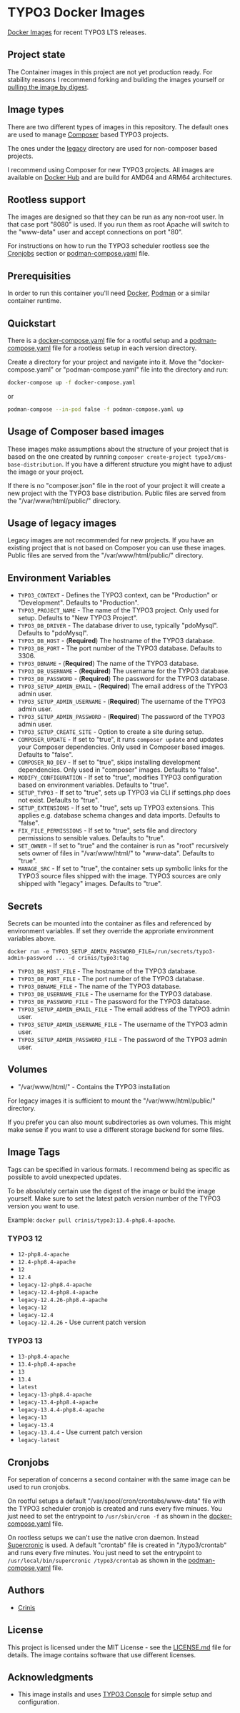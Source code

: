 # TYPO3 Docker Images

[Docker Images](https://hub.docker.com/r/crinis/typo3) for recent TYPO3 LTS releases.

## Project state

The Container images in this project are not yet production ready. For stability reasons I recommend forking and building the images yourself or [pulling the image by digest](https://docs.docker.com/reference/cli/docker/image/pull/#pull-an-image-from-docker-hub).

## Image types

There are two different types of images in this repository. The default ones are used to manage [Composer](https://getcomposer.org/) based TYPO3 projects. 

The ones under the [legacy](legacy) directory are used for non-composer based projects.

I recommend using Composer for new TYPO3 projects. All images are available on [Docker Hub](https://hub.docker.com/r/crinis/typo3) and are build for AMD64 and ARM64 architectures.

## Rootless support

The images are designed so that they can be run as any non-root user. In that case port "8080" is used. If you run them as root Apache will switch to the "www-data" user and accept connections on port "80". 

For instructions on how to run the TYPO3 scheduler rootless see the [Cronjobs](#cronjobs) section or [podman-compose.yaml](13.4/podman-compose.yaml) file.

## Prerequisities

In order to run this container you'll need [Docker](https://docs.docker.com/get-started/), [Podman](https://podman.io/getting-started/installation) or a similar container runtime.

## Quickstart

There is a [docker-compose.yaml](13.4/docker-compose.yaml) file for a rootful setup and a [podman-compose.yaml](13.4/podman-compose.yaml) file for a rootless setup in each version directory.

Create a directory for your project and navigate into it. Move the "docker-compose.yaml" or "podman-compose.yaml" file into the directory and run:

```bash
docker-compose up -f docker-compose.yaml
```

or

```bash
podman-compose --in-pod false -f podman-compose.yaml up
```

## Usage of Composer based images

These images make assumptions about the structure of your project that is based on the one created by running `composer create-project typo3/cms-base-distribution`. If you have a different structure you might have to adjust the image or your project.

If there is no "composer.json" file in the root of your project it will create a new project with the TYPO3 base distribution. Public files are served from the "/var/www/html/public/" directory.

## Usage of legacy images

Legacy images are not recommended for new projects. If you have an existing project that is not based on Composer you can use these images. Public files are served from the "/var/www/html/public/" directory.

## Environment Variables

- `TYPO3_CONTEXT` - Defines the TYPO3 context, can be "Production" or "Development". Defaults to "Production".
- `TYPO3_PROJECT_NAME` - The name of the TYPO3 project. Only used for setup. Defaults to "New TYPO3 Project".
- `TYPO3_DB_DRIVER` - The database driver to use, typically "pdoMysql". Defaults to "pdoMysql".
- `TYPO3_DB_HOST` - (**Required**) The hostname of the TYPO3 database.
- `TYPO3_DB_PORT` - The port number of the TYPO3 database. Defaults to 3306.
- `TYPO3_DBNAME` - (**Required**) The name of the TYPO3 database.
- `TYPO3_DB_USERNAME` - (**Required**) The username for the TYPO3 database.
- `TYPO3_DB_PASSWORD` - (**Required**) The password for the TYPO3 database.
- `TYPO3_SETUP_ADMIN_EMAIL` - (**Required**) The email address of the TYPO3 admin user.
- `TYPO3_SETUP_ADMIN_USERNAME` - (**Required**) The username of the TYPO3 admin user.
- `TYPO3_SETUP_ADMIN_PASSWORD` - (**Required**) The password of the TYPO3 admin user.
- `TYPO3_SETUP_CREATE_SITE` - Option to create a site during setup.
- `COMPOSER_UPDATE` - If set to "true", it runs `composer update` and updates your Composer dependencies. Only used in Composer based images. Defaults to "false".
- `COMPOSER_NO_DEV` - If set to "true", skips installing development dependencies. Only used in "composer" images. Defaults to "false".
- `MODIFY_CONFIGURATION` - If set to "true", modifies TYPO3 configuration based on environment variables. Defaults to "true".
- `SETUP_TYPO3` - If set to "true", sets up TYPO3 via CLI if settings.php does not exist. Defaults to "true".
- `SETUP_EXTENSIONS` - If set to "true", sets up TYPO3 extensions. This applies e.g. database schema changes and data imports. Defaults to "false".
- `FIX_FILE_PERMISSIONS` - If set to "true", sets file and directory permissions to sensible values. Defaults to "true".
- `SET_OWNER` - If set to "true" and the container is run as "root" recursively sets owner of files in "/var/www/html/" to "www-data". Defaults to "true".
- `MANAGE_SRC` - If set to "true", the container sets up symbolic links for the TYPO3 source files shipped with the image. TYPO3 sources are only shipped with "legacy" images. Defaults to "true".

## Secrets

Secrets can be mounted into the container as files and referenced by environment variables. If set they override the approriate environment variables above.

```
docker run -e TYPO3_SETUP_ADMIN_PASSWORD_FILE=/run/secrets/typo3-admin-password ... -d crinis/typo3:tag
```

- `TYPO3_DB_HOST_FILE` - The hostname of the TYPO3 database.
- `TYPO3_DB_PORT_FILE` - The port number of the TYPO3 database.
- `TYPO3_DBNAME_FILE` - The name of the TYPO3 database.
- `TYPO3_DB_USERNAME_FILE` - The username for the TYPO3 database.
- `TYPO3_DB_PASSWORD_FILE` - The password for the TYPO3 database.
- `TYPO3_SETUP_ADMIN_EMAIL_FILE` - The email address of the TYPO3 admin user.
- `TYPO3_SETUP_ADMIN_USERNAME_FILE` - The username of the TYPO3 admin user.
- `TYPO3_SETUP_ADMIN_PASSWORD_FILE` - The password of the TYPO3 admin user.

## Volumes

- "/var/www/html/" - Contains the TYPO3 installation

For legacy images it is sufficient to mount the "/var/www/html/public/" directory.

If you prefer you can also mount subdirectories as own volumes. This might make sense if you want to use a different storage backend for some files.

## Image Tags

Tags can be specified in various formats. I recommend being as specific as possible to avoid unexpected updates.

To be absolutely certain use the digest of the image or build the image yourself. Make sure to set the latest patch version number of the TYPO3 version you want to use.

Example: `docker pull crinis/typo3:13.4-php8.4-apache`.

### TYPO3 12

- `12-php8.4-apache`
- `12.4-php8.4-apache`
- `12`
- `12.4`
- `legacy-12-php8.4-apache`
- `legacy-12.4-php8.4-apache`
- `legacy-12.4.26-php8.4-apache`
- `legacy-12`
- `legacy-12.4`
- `legacy-12.4.26` - Use current patch version

### TYPO3 13

- `13-php8.4-apache`
- `13.4-php8.4-apache`
- `13`
- `13.4`
- `latest`
- `legacy-13-php8.4-apache`
- `legacy-13.4-php8.4-apache`
- `legacy-13.4.4-php8.4-apache`
- `legacy-13`
- `legacy-13.4`
- `legacy-13.4.4` - Use current patch version
- `legacy-latest`

## Cronjobs

For seperation of concerns a second container with the same image can be used to run cronjobs.

On rootful setups a default "/var/spool/cron/crontabs/www-data" file with the TYPO3 scheduler cronjob is created and runs every five minues. You just need to set the entrypoint to `/usr/sbin/cron -f` as shown in the [docker-compose.yaml](13.4/docker-compose.yaml) file.

On rootless setups we can't use the native cron daemon. Instead [Supercronic](https://github.com/aptible/supercronic) is used. A default "crontab" file is created in "/typo3/crontab" and runs every five minutes. You just need to set the entrypoint to `/usr/local/bin/supercronic /typo3/crontab` as shown in the [podman-compose.yaml](13.4/podman-compose.yaml) file.

## Authors

- [Crinis](https://github.com/crinis)

## License

This project is licensed under the MIT License - see the [LICENSE.md](LICENSE.md) file for details. The image contains software that use different licenses.

## Acknowledgments

- This image installs and uses [TYPO3 Console](https://github.com/TYPO3-Console/TYPO3-Console) for simple setup and configuration.
